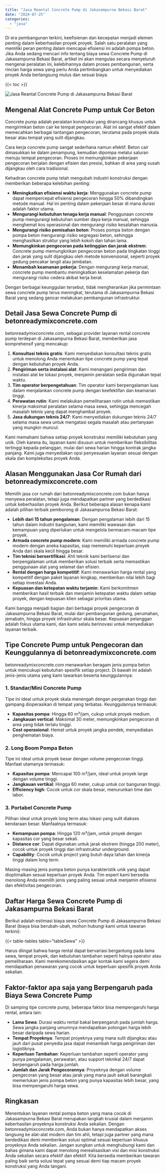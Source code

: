 ```yaml
---
title: "Jasa Reantal Concrete Pump di Jakasampurna Bekasi Barat"
date: "2024-07-25"
categories: 
  - "jasa"
---
```


Di era pembangunan terkini, keefisienan dan kecepatan menjadi elemen penting dalam keberhasilan proyek proyek. Salah satu peralatan yang memiliki peran penting dalam mencapai efisiensi ini adalah pompa beton. Jika Anda sedang mencari info tentang biaya sewa Concrete Pump di Jakasampurna Bekasi Barat, artikel ini akan mengulas secara menyeluruh mengenai peralatan ini, kelebihannya dalam proses pembangunan, serta rincian harga sewa yang perlu Anda pertimbangkan untuk menyediakan proyek Anda berlangsung mulus dan sesuai biaya.

{{< toc >}}

![Jasa Reantal Concrete Pump di Jakasampurna Bekasi Barat](https://betoncor8.github.io/pump/concrete-pump%20(16).png)

## Mengenal Alat Concrete Pump untuk Cor Beton

Concrete pump adalah peralatan konstruksi yang dirancang khusus untuk mengirimkan beton cair ke tempat pengecoran. Alat ini sangat efektif dalam memecahkan berbagai tantangan pengecoran, terutama pada proyek skala besar atau tempat yang sulit dijangkau.

Cara kerja concrete pump sangat sederhana namun efektif. Beton cair dimasukkan ke dalam penampung, kemudian dipompa melalui saluran menuju tempat pengecoran. Proses ini memungkinkan pekerjaan pengecoran berjalan dengan efisien dan presisi, bahkan di area yang susah dijangkau oleh cara tradisional.

Kehadiran concrete pump telah mengubah industri konstruksi dengan memberikan beberapa kelebihan penting:

- **Meningkatkan efisiensi waktu kerja**: Menggunakan concrete pump dapat mempercepat efisiensi pengecoran hingga 50% dibandingkan metode manual. Hal ini penting dalam pekerjaan besar di mana durasi adalah faktor utama.
- **Mengurangi kebutuhan tenaga kerja manual**: Penggunaan concrete pump mengurangi kebutuhan sumber daya kerja manual, sehingga menghemat kos operasional dan mengurangi risiko kesalahan manusia.
- **Mengurangi risiko pemisahan beton**: Proses pompa beton dengan pompa beton mengurangi risiko segregasi beton, sehingga menghasilkan struktur yang lebih kokoh dan tahan lama.
- **Memungkinkan pengecoran pada ketinggian dan jarak ekstrem**: Concrete pump memungkinkan pengecoran beton pada tingkatan tinggi dan jarak yang sulit dijangkau oleh metode konvensional, seperti proyek gedung pencakar langit atau jembatan.
- **Menambah keamanan pekerja**: Dengan mengurangi kerja manual, concrete pump membantu meningkatkan keselamatan pekerja dan mengurangi risiko cedera akibat kerja berat.

Dengan berbagai keunggulan tersebut, tidak mengherankan jika permintaan sewa concrete pump terus meningkat, terutama di Jakasampurna Bekasi Barat yang sedang gencar melakukan pembangunan infrastruktur.

## Detail Jasa Sewa Concrete Pump di betonreadymixconcrete.com

betonreadymixconcrete.com, sebagai provider layanan rental concrete pump terdepan di Jakasampurna Bekasi Barat, memberikan jasa komprehensif yang mencakup:

1. **Konsultasi teknis gratis**: Kami menyediakan konsultasi teknis gratis untuk menolong Anda menentukan tipe concrete pump yang tepat dengan kebutuhan proyek Anda.
2. **Pengiriman serta instalasi alat**: Kami menangani pengiriman dan instalasi alat ke lokasi proyek, menjamin peralatan sedia digunakan tepat waktu.
3. **Tim operator berpengetahuan**: Tim operator kami berpengalaman luas dalam menjalankan concrete pump dengan keefektifan dan keamanan tinggi.
4. **Perawatan rutin**: Kami melakukan pemeliharaan rutin untuk memastikan kinerja maksimal peralatan selama masa sewa, sehingga mencegah masalah teknis yang dapat menghambat proyek.
5. **Jasa dukungan teknis 24/7**: Kami menyediakan dukungan teknis 24/7 selama masa sewa untuk mengatasi segala masalah atau pertanyaan yang mungkin muncul.

Kami memahami bahwa setiap proyek konstruksi memiliki kebutuhan yang unik. Oleh karena itu, layanan kami disusun untuk memberikan fleksibilitas tertinggi kepada pelanggan, mulai dari sewa harian hingga kontrak jangka panjang. Kami juga menyediakan opsi penyesuaian layanan sesuai dengan skala dan kompleksitas proyek Anda.

## Alasan Menggunakan Jasa Cor Rumah dari betonreadymixconcrete.com

Memilih jasa cor rumah dari betonreadymixconcrete.com bukan hanya menyewa peralatan, tetapi juga mendapatkan partner yang berdedikasi untuk keberhasilan proyek Anda. Berikut beberapa alasan kenapa kami adalah pilihan terbaik pemborong di Jakasampurna Bekasi Barat:

- **Lebih dari 15 tahun pengalaman**: Dengan pengalaman lebih dari 15 tahun dalam industri bangunan, kami memiliki wawasan dan kemampuan yang diperlukan untuk mengelola bermacam-macam tipe proyek.
- **Armada concrete pump modern**: Kami memiliki armada concrete pump modern dengan aneka kapasitas, siap memenuhi keperluan proyek Anda dari skala kecil hingga besar.
- **Tim teknisi bersertifikasi**: Ahli teknik kami berlisensi dan berpengalaman untuk memberikan solusi terbaik serta memastikan penggunaan alat yang selamat dan efisien.
- **Rental dengan harga kompetitif**: Kami menawarkan harga rental yang kompetitif dengan paket layanan lengkap, memberikan nilai lebih bagi setiap investasi Anda.
- **Kepuasan dan ketepatan waktu terjamin**: Kami berkomitmen memberikan hasil terbaik dan menjamin ketepatan waktu dalam setiap proyek, dengan kepuasan klien sebagai prioritas utama.

Kami bangga menjadi bagian dari berbagai proyek pengecoran di Jakasampurna Bekasi Barat, mulai dari pembangunan gedung, perumahan, jemabatn, hingga proyek infrastruktur skala besar. Kepuasan pelanggan adalah fokus utama kami, dan kami selalu berinovasi untuk menyediakan layanan terbaik.

## Tipe Concrete Pump untuk Pengecoran dan Keunggulannya di betonreadymixconcrete.com

betonreadymixconcrete.com menawarkan beragam jenis pompa beton untuk mencukupi kebutuhan spesifik setiap project. Di bawah ini adalah jenis-jenis utama yang kami tawarkan beserta keunggulannya:

### 1\. Standar/Mini Concrete Pump

Tipe ini ideal untuk proyek skala menengah dengan pergerakan tinggi dan gampang dioperasikan di tempat yang terbatas. Keunggulannya termasuk:

- **Kapasitas pompa**: Hingga 60 m³/jam, cukup untuk proyek medium.
- **Jangkauan vertical**: Maksimal 30 meter, memungkinkan pengecoran di area yang tidak terlalu tinggi.
- **Cost operasional**: Hemat untuk proyek jangka pendek, menyediakan penghematan biaya.

### 2\. Long Boom Pompa Beton

Tipe ini ideal untuk proyek besar dengan volume pengecoran tinggi. Manfaat utamanya termasuk:

- **Kapasitas pompa**: Mencapai 100 m³/jam, ideal untuk proyek large dengan volume tinggi.
- **Jangkauan vertikal**: Hingga 60 meter, cukup untuk cor bangunan tinggi.
- **Efficiency high**: Cocok untuk cor skala besar, menurunkan time dan labor.

### 3\. Portabel Concrete Pump

Pilihan ideal untuk proyek long term atau lokasi yang sulit diakses kendaraan besar. Manfaatnya termasuk:

- **Kemampuan pompa**: Hingga 120 m³/jam, untuk proyek dengan kapasitas cor yang besar sekali.
- **Distance cor**: Dapat digunakan untuk jarak ekstrem (hingga 200 meter), cocok untuk proyek tinggi dan infrastruktur underground.
- **Capability**: Cocok untuk project yang butuh daya tahan dan kinerja tinggi dalam long term.

Masing-masing jenis pompa beton punya karakteristik unik yang dapat dioptimalkan sesuai keperluan proyek Anda. Tim expert kami bersedia menolong Anda memilih jenis yang paling sesuai untuk menjamin efisiensi dan efektivitas pengecoran.

## Daftar Harga Sewa Concrete Pump di Jakasampurna Bekasi Barat

Berikut adalah estimasi biaya sewa Concrete Pump di Jakasampurna Bekasi Barat (biaya bisa berubah-ubah, mohon hubungi kami untuk tawaran terkini):

{{< table-tables table="tableSewa" >}}

Harus diingat bahwa harga rental dapat bervariasi bergantung pada lama sewa, tempat proyek, dan kebutuhan tambahan seperti halnya operator atau pemeliharaan. Kami merekomendasikan agar kontak kami segera demi mendapatkan penawaran yang cocok untuk keperluan spesifik proyek Anda sekalian.

## Faktor-faktor apa saja yang Berpengaruh pada Biaya Sewa Concrete Pump

Di samping tipe concrete pump, beberapa faktor bisa mempengaruhi harga rental, antara lain:

- **Lama Sewa**: Durasi waktu rental bakal berpengaruh pada jumlah harga. Sewa jangka panjang umumnya mendapatkan potongan harga lebih besar daripada sewa harian.
- **Tempat Proyeknya**: Tempat proyeknya yang mana sulit dijangkau atau jauh dari pusat penyedia jasa dapat menambah harga pengiriman dan logistiknya.
- **Keperluan Tambahan**: Keperluan tambahan seperti operator yang punya pengalaman, perawatan, atau support teknikal 24/7 dapat berpengaruh pada harga jumlah.
- **Jumlah dan Jarak Pengecorannya**: Proyeknya dengan volume pengecoran yang besar atau jarak yang mana jauh sekali barangkali memerlukan jenis pompa beton yang punya kapasitas lebih besar, yang bisa mempengaruhi harga sewa.

## Ringkasan

Menentukan layanan rental pompa beton yang mana cocok di Jakasampurna Bekasi Barat merupakan langkah krusial dalam menjamin keberhasilan proyeknya konstruksi Anda sekalian. Dengan betonreadymixconcrete.com, Anda bukan hanya mendapatkan akses langsung ke alat-alat modern dan tim ahli, tetapi juga partner yang mana berdedikasi demi memberikan solusi optimal sesuai keperluan khusus proyeknya Anda sekalian. Jangan sungkan untuk menghubungi kami dan bahas gimana kami dapat menolong merealisasikan visi dan misi konstruksi Anda sekalian secara efektif dan efektif. Kita bersedia memberikan tawaran paling baik serta solusi tepat yang sesuai demi tiap macam proyek konstruksi yang Anda tangani.
